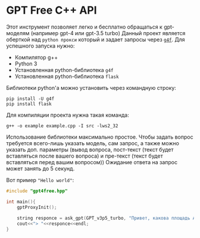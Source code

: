 # GPT Free C++ API

Этот инструмент позволяет легко и бесплатно обращаться к gpt-моделям (например gpt-4 или gpt-3.5 turbo)
Данный проект является оберткой над `python прокси` который и задает запросы через [`g4f`](https://github.com/xtekky/gpt4free).
Для успешного запуска нужно:
- Компилятор g++
- Python 3
- Установленная python-библиотека `g4f`
- Установленная python-библиотека `flask`

Библиотеки python'а можно установить через командную строку:
```
pip install -U g4f
pip install flask
```

Для компиляции проекта нужна такая команда:
```
g++ -o example example.cpp -I src -lws2_32
```

Использование библиотеки максимально простое. Чтобы задать вопрос требуется всего-лишь указать модель, сам запрос, а также можно указать доп. параметры (вывод вопроса, пост-текст (текст будет вставляться после вашего вопроса) и пре-текст (текст будет вставляться перед вашим вопросом))
Ожидание ответа на запрос может занять до 5 секунд.

Вот пример `"Hello world"`:
```cpp
#include "gpt4free.hpp"

int main(){
    gptProxyInit();
    
    string responce = ask_gpt(GPT_v3p5_turbo, "Привет, какова площадь Австралии?", true);
    cout<<"> "<<responce<<endl;
}
```